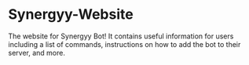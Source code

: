 # Synergyy-Website
The website for Synergyy Bot! It contains useful information for users including a list of commands, instructions on how to add the bot to their server, and more.
